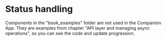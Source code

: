 # Status handling

Components in the "book_examples" folder are not used in the Companion App. They are examples from chapter "API layer and managing async operations", so you can see the code and update progression.
